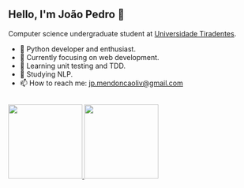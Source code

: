 ## Hello, I'm João Pedro 👋

Computer science undergraduate student at <a href="https://www.unit.br">Universidade Tiradentes</a>. 
- :snake: Python developer and enthusiast.
- 🔭 Currently focusing on web development.
- 🌱 Learning unit testing and TDD.
- 📖 Studying NLP.
- 📫 How to reach me: jp.mendoncaoliv@gmail.com
##

<div float="left">
  <a href="https://github.com/joaopedromendonca">
  <img height="150em" src="https://github-readme-stats.vercel.app/api?username=joaopedromendonca&show_icons=true&theme=tokyonight&include_all_commits=true&count_private=true"/>
  <img height="150em" src="https://github-readme-stats.vercel.app/api/top-langs/?username=joaopedromendonca&layout=compact&langs_count=7&theme=tokyonight"/>
</div>

##
  
